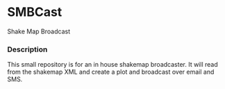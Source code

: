 # SMBCast
Shake Map Broadcast

### Description
This small repository is for an in house shakemap broadcaster.
It will read from the shakemap XML and create a plot and broadcast over email and SMS.


